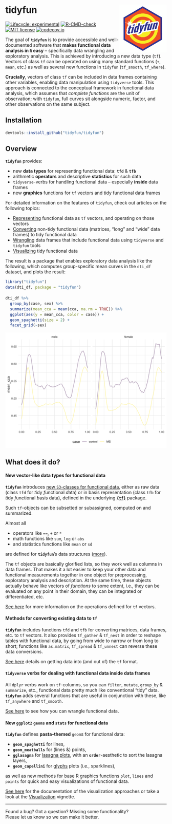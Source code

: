 
<!-- README.md is generated from README.Rmd. Please edit that file -->

# tidyfun <a href="https://tidyfun.github.io/tidyfun/"><img src="man/figures/logo.gif" align="right" height="150" alt="tidyfun website" /></a>

<!-- badges: start -->

[![Lifecycle:
experimental](https://img.shields.io/badge/lifecycle-experimental-orange.svg)](https://lifecycle.r-lib.org/articles/stages.html#experimental)
[![R-CMD-check](https://github.com/tidyfun/tidyfun/actions/workflows/full-check.yaml/badge.svg)](https://github.com/tidyfun/tidyfun/actions/workflows/full-check.yaml)
[![MIT
license](http://img.shields.io/badge/license-MIT-brightgreen.svg)](https://opensource.org/licenses/MIT)
[![codecov.io](https://codecov.io/github/tidyfun/tidyfun/coverage.svg?branch=master)](https://codecov.io/github/tidyfun/tidyfun/branch/master)
<!-- badges: end -->

The goal of **`tidyfun`** is to provide accessible and well-documented
software that **makes functional data analysis in `R` easy** –
specifically data wrangling and exploratory analysis. This is achieved
by introducing a new data type (`tf`). Vectors of class `tf` can be
operated on using many standard functions (`+`, `mean`, etc.) as well as
several new functions in `tidyfun` (`tf_smooth`, `tf_where`).

**Crucially**, vectors of class `tf` can be included in data frames
containing other variables, enabling data manipulation using `tidyverse`
tools. This approach is connected to the conceptual framework in
functional data analysis, which assumes that *complete functions* are
the unit of observation; with `tidyfun`, full curves sit alongside
numeric, factor, and other observations on the same subject.

## Installation

``` r
devtools::install_github("tidyfun/tidyfun")
```

## Overview

**`tidyfun`** provides:

- new **data types** for representing functional data: **`tfd`** &
  **`tfb`**
- arithmetic **operators** and descriptive **statistics** for such data
- `tidyverse`-verbs for handling functional data – especially **inside**
  data frames
- new **graphics** functions for `tf` vectors and tidy functional data
  frames

For detailed information on the features of `tidyfun`, check out
articles on the following topics:

- [Representing](https://tidyfun.github.io/tidyfun/articles/x01_tf_Vectors.html)
  functional data as `tf` vectors, and operating on those vectors
- [Converting](https://tidyfun.github.io/tidyfun/articles/x02_Conversion.html)
  non-tidy functional data (matrices, “long” and “wide” data frames) to
  tidy functional data
- [Wrangling](https://tidyfun.github.io/tidyfun/articles/x03_Data_Wrangling.html)
  data frames that include functional data using `tidyverse` and
  `tidyfun` tools
- [Visualizing](https://tidyfun.github.io/tidyfun/articles/x04_Visualization.html)
  tidy functional data

The result is a package that enables exploratory data analysis like the
following, which computes group-specific mean curves in the `dti_df`
dataset, and plots the result:

``` r
library("tidyfun")
data(dti_df, package = "tidyfun")

dti_df %>%
  group_by(case, sex) %>%
  summarize(mean_cca = mean(cca, na.rm = TRUE)) %>%
  ggplot(aes(y = mean_cca, color = case)) +
  geom_spaghetti(size = 2) +
  facet_grid(~sex)
```

![](man/figures/README-dti-ggplot-example-1.png)<!-- -->

## What does it do?

#### New vector-like data types for functional data

**`tidyfun`** introduces [new `S3`-classes for functional
data](https://tidyfun.github.io/tidyfun/reference/index.html#section-tf-sub-classes-constructors-converters),
either as raw data (class `tfd` for *t*idy *f*unctional *d*ata) or in
basis representation (class `tfb` for *t*idy *f*unctional *b*asis data),
defined in the underlying [**`{tf}`**](https://github.com/tidyfun/tf)
package.

Such `tf`-objects can be subsetted or subassigned, computed on and
summarized.

Almost all

- operators like `==`, `+` or `*`
- math functions like `sum`, `log` or `abs`
- and statistics functions like `mean` or `sd`

are defined for **`tidyfun`**’s data structures
([more](https://tidyfun.github.io/tidyfun/reference/index.html#section-arithmetic-logical-and-summary-functions)).

The `tf` objects are basically glorified lists, so they work well as
columns in data frames. That makes it a lot easier to keep your other
data and functional measurements together in one object for
preprocessing, exploratory analysis and description. At the same time,
these objects actually behave like vectors of *functions* to some
extent, i.e., they can be evaluated on any point in their domain, they
can be integrated or differentiated, etc.

[See
here](https://tidyfun.github.io/tidyfun/articles/x01_tf_Vectors.html)
for more information on the operations defined for `tf` vectors.
<!-- TODO: link developer vignette here as well, eventually -->

#### Methods for converting existing data to `tf`

**`tidyfun`** includes functions `tfd` and `tfb` for converting
matrices, data frames, etc. to `tf` vectors. It also provides
`tf_gather` & `tf_nest` in order to reshape tables with functional data,
by going from wide to narrow or from long to short; functions like
`as.matrix`, `tf_spread` & `tf_unnest` can reverse these data
conversions.

[See
here](https://tidyfun.github.io/tidyfun/articles/x02_Conversion.html)
details on getting data into (and out of) the `tf` format.

#### `tidyverse` verbs for dealing with functional data inside data frames

All `dplyr` verbs work on `tf`-columns, so you can `filter`, `mutate`,
`group_by` & `summarize`, etc., functional data pretty much like
conventional “tidy” data. **`tidyfun`** adds several functions that are
useful in conjunction with these, like `tf_anywhere` and `tf_smooth`.

[See
here](https://tidyfun.github.io/tidyfun/articles/x03_Data_Wrangling.html)
to see how you can wrangle functional data.

#### New `ggplot2` `geoms` and `stats` for functional data

**`tidyfun`** defines **pasta-themed** `geom`s for functional data:

- **`geom_spaghetti`** for lines,
- **`geom_meatballs`** for (lines &) points,
- **`gglasagna`** for [lasagna
  plots](https://asset.jmir.pub/assets/76aeec48564abf0e6f6da8e9cd06346d.png),
  with an **`order`**-aesthetic to sort the lasagna layers,
- **`geom_capellini`** for
  [glyphs](http://ggobi.github.io/ggally/articles/glyph_files/figure-html/glyphs-basic-usage-1.png)
  plots (i.e., sparklines),

as well as new methods for base R graphics functions `plot`, `lines` and
`points` for quick and easy visualizations of functional data.

[See
here](https://tidyfun.github.io/tidyfun/reference/index.html#section-visualization-display)
for the documentation of the visualization approaches or take a look at
the
[Visualization](https://tidyfun.github.io/tidyfun/articles/x04_Visualization.html)
vignette.

------------------------------------------------------------------------

Found a bug? Got a question? Missing some functionality?  
Please let us know so we can make it better.
